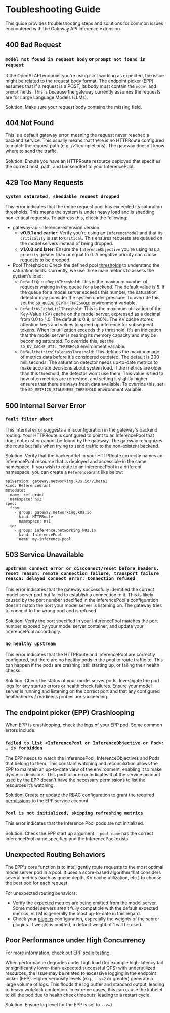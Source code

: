 # Toubleshooting Guide

This guide provides troubleshooting steps and solutions for common issues encountered with the Gateway API inference extension.

## 400 Bad Request

### `model not found in request body` or `prompt not found in request`
If the OpenAI API endpoint you're using isn't working as expected, the issue might be related to the request body format. The endpoint picker (EPP) assumes that if a request is a POST, its body must contain the `model` and `prompt` fields. This is because the gateway currently assumes the requests are for Large Language Models (LLMs).

Solution: Make sure your request body contains the missing field.

## 404 Not Found
This is a default gateway error, meaning the request never reached a backend service. This usually means that there is no HTTPRoute configured to match the request path (e.g. /v1/completions). The gateway doesn't know where to send the traffic.

Solution: Ensure you have an HTTPRoute resource deployed that specifies the correct host, path, and backendRef to your InferencePool.

## 429 Too Many Requests
### `system saturated, sheddable request dropped`
This error indicates that the entire request pool has exceeded its saturation thresholds. This means the system is under heavy load and is shedding non-critical requests. To address this, check the following:
* gateway-api-inference-extension version:
  * **v0.5.1 and earlier**: Verify you're using an `InferenceModel` and that its `criticality` is set to `Critical`. This ensures requests are queued on the model servers instead of being dropped.
  * **v1.0.0 and later**: Ensure the `InferenceObjective` you're using has a `priority` greater than or equal to 0. A negative priority can cause requests to be dropped.
* Pool Thresholds: Check the defined pool [thresholds](https://github.com/kubernetes-sigs/gateway-api-inference-extension/blob/f36111cab0ed5a309d1eafade896d4f37ab623a6/pkg/epp/saturationdetector/config.go#L41) to understand the saturation limits. Currently, we use three main metrics to assess the system's load:
  * `DefaultQueueDepthThreshold`: This is the maximum number of requests waiting in the queue for a backend. The default value is 5. If the queue for a model server exceeds this number, the saturation detector may consider the system under pressure. To override this, set the `SD_QUEUE_DEPTH_THRESHOLD` environment variable.
  * `DefaultKVCacheUtilThreshold`: This is the maximum utilization of the Key-Value (KV) cache on the model server, expressed as a decimal from 0.0 to 1.0. The default is 0.8, or 80%. The KV cache stores attention keys and values to speed up inference for subsequent tokens. When its utilization exceeds this threshold, it's an indication that the model server is nearing its memory capacity and may be becoming saturated. To override this, set the `SD_KV_CACHE_UTIL_THRESHOLD` environment variable.
  * `DefaultMetricsStalenessThreshold`: This defines the maximum age of metrics data before it's considered outdated. The default is 200 milliseconds. The saturation detector needs up-to-date metrics to make accurate decisions about system load. If the metrics are older than this threshold, the detector won't use them. This value is tied to how often metrics are refreshed, and setting it slightly higher ensures that there's always fresh data available. To override this, set the `SD_METRICS_STALENESS_THRESHOLD` environment variable.

## 500 Internal Server Error
### `fault filter abort`
This internal error suggests a misconfiguration in the gateway's backend routing. Your HTTPRoute is configured to point to an InferencePool that does not exist or cannot be found by the gateway. The gateway recognizes the route but fails when trying to send traffic to the non-existent backend.

Solution: Verify that the backendRef in your HTTPRoute correctly names an InferencePool resource that is deployed and accessible in the same namespace. If you wish to route to an InferencePool in a different namespace, you can create a `ReferenceGrant` like below:

```
apiVersion: gateway.networking.k8s.io/v1beta1
kind: ReferenceGrant
metadata:
  name: ref-grant
  namespace: ns2
spec:
  from:
    - group: gateway.networking.k8s.io
      kind: HTTPRoute
      namespace: ns1
  to:
    - group: inference.networking.k8s.io
      kind: InferencePool
      name: my-inference-pool
```

## 503 Service Unavailable
### `upstream connect error or disconnect/reset before headers. reset reason: remote connection failure, transport failure reason: delayed connect error: Connection refused`
This error indicates that the gateway successfully identified the correct model server pod but failed to establish a connection to it. This is likely caused by the port number specified in the InferencePool's configuration doesn't match the port your model server is listening on. The gateway tries to connect to the wrong port and is refused.

Solution: Verify the port specified in your InferencePool matches the port number exposed by your model server container, and update your InferencePool accordingly.

### `no healthy upstream`
This error indicates that the HTTPRoute and InferencePool are correctly configured, but there are no healthy pods in the pool to route traffic to. This can happen if the pods are crashing, still starting up, or failing their health checks.

Solution: Check the status of your model server pods. Investigate the pod logs for any startup errors or health check failures. Ensure your model server is running and listening on the correct port and that any configured healthchecks / readiness probes are succeeding.

## The endpoint picker (EPP) Crashlooping
When EPP is crashlooping, check the logs of your EPP pod. Some common errors include:

### `failed to list <InferencePool or InferenceObjective or Pod>: … is forbidden`
The EPP needs to watch the InferencePool, InferenceObjectives and Pods that belong to them. This constant watching and reconciliation allows the EPP to maintain an up-to-date view of the environment, enabling it to make dynamic decisions. This particular error indicates that the service account used by the EPP doesn't have the necessary permissions to list the resources it’s watching.

Solution: Create or update the RBAC configuration to grant the [required permissions](https://github.com/kubernetes-sigs/gateway-api-inference-extension/blob/137a0b4660b96487caac626ed135b3600be876ed/config/manifests/inferencepool-resources.yaml#L129) to the EPP service account.

### `Pool is not initialized, skipping refreshing metrics`
This error indicates that the Inference Pool pods are not initialized. 

Solution: Check the EPP start up argument `--pool-name` has the correct InferencePool name specified and the InferencePool exists.

## Unexpected Routing Behaviors
The EPP's core function is to intelligently route requests to the most optimal model server pod in a pool. It uses a score-based algorithm that considers several metrics (such as queue depth, KV cache utilization, etc.) to choose the best pod for each request. 

For unexpected routing behaviors: 
* Verify the expected metrics are being emitted from the model server. Some model servers aren't fully compatible with the default expected metrics, vLLM is generally the most up-to-date in this regard.
* Check your [plugins](https://gateway-api-inference-extension.sigs.k8s.io/guides/epp-configuration/config-text/) configuration, especially the weights of the scorer plugins. If weight is omitted, a default weight of 1 will be used.

## Poor Performance under High Concurrency
For more information, check out [EPP scale testing](https://docs.google.com/document/d/1TDD_wvuTO5hhm1Byl8K7TZkNnn8sVQ1ZrkZM_u0gJvw/edit?tab=t.0#heading=h.mtff4cnithxf).

When performance degrades under high load (for example high-latency tail or significantly lower-than-expected successful QPS) with underutilized resources, the issue may be related to excessive logging in the endpoint picker (EPP). Higher verbosity levels (e.g., `--v=2` or greater) generate a large volume of logs. This floods the log buffer and standard output, leading to heavy writelock contention. In extreme cases, this can cause the kubelet to kill the pod due to health check timeouts, leading to a restart cycle. 

Solution: Ensure log level for the EPP is set to `--v=1`.
